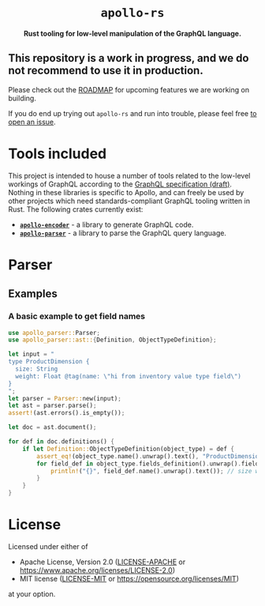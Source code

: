 <div align="center">
  <h1><code>apollo-rs</code></h1>

  <p>
    <strong>Rust tooling for low-level manipulation of the GraphQL language.</strong>
  </p>
</div>

## This repository is a work in progress, and we do not recommend to use it in production.
Please check out the [ROADMAP](ROADMAP.md) for upcoming features we are working on building.

If you do end up trying out `apollo-rs` and run into trouble, please feel free
[to open an issue](https://github.com/apollographql/apollo-rs/issues/new/choose).

# Tools included

This project is intended to house a number of tools related to the low-level
workings of GraphQL according to the [GraphQL
specification (draft)](https://spec.graphql.org/draft). Nothing in
these libraries is specific to Apollo, and can freely be used by other
projects which need standards-compliant GraphQL tooling written in Rust. The
following crates currently exist:

* [**`apollo-encoder`**](crates/apollo-encoder) - a library to generate GraphQL code.
* [**`apollo-parser`**](crates/apollo-parser) - a library to parse the GraphQL
  query language.

# Parser

## Examples

### A basic example to get field names

```rust
use apollo_parser::Parser;
use apollo_parser::ast::{Definition, ObjectTypeDefinition};

let input = "
type ProductDimension {
  size: String
  weight: Float @tag(name: \"hi from inventory value type field\")
}
";
let parser = Parser::new(input);
let ast = parser.parse();
assert!(ast.errors().is_empty());

let doc = ast.document();

for def in doc.definitions() {
    if let Definition::ObjectTypeDefinition(object_type) = def {
        assert_eq!(object_type.name().unwrap().text(), "ProductDimension");
        for field_def in object_type.fields_definition().unwrap().field_definitions() {
            println!("{}", field_def.name().unwrap().text()); // size weight
        }
    }
}
```

# License

Licensed under either of

- Apache License, Version 2.0 ([LICENSE-APACHE](LICENSE-APACHE) or https://www.apache.org/licenses/LICENSE-2.0)
- MIT license ([LICENSE-MIT](LICENSE-MIT) or https://opensource.org/licenses/MIT)

at your option.